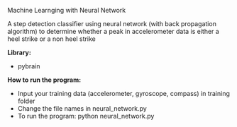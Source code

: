 Machine Learnging with Neural Network

A step detection classifier using neural network (with back propagation algorithm) to determine whether a peak in accelerometer data is either a heel strike or a non heel strike

**Library:**
* pybrain

**How to run the program:**
* Input your training data (accelerometer, gyroscope, compass) in training folder
* Change the file names in neural_network.py
* To run the program: python neural_network.py



